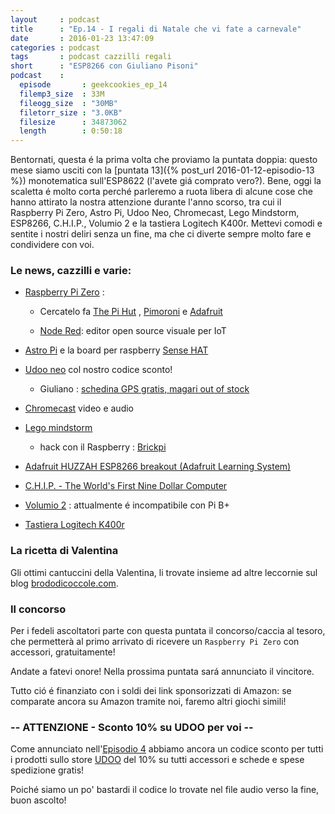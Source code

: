 ```yaml
---
layout     : podcast
title      : "Ep.14 - I regali di Natale che vi fate a carnevale" 
date       : 2016-01-23 13:47:09
categories : podcast
tags       : podcast cazzilli regali 
short      : "ESP8266 con Giuliano Pisoni"
podcast    :
  episode       : geekcookies_ep_14
  filemp3_size  : 33M
  fileogg_size  : "30MB"
  filetorr_size : "3.0KB"
  filesize      : 34873062
  length        : 0:50:18
---
```


Bentornati, questa é la prima volta che proviamo la puntata doppia: questo mese siamo usciti con la [puntata 13]({% post_url 2016-01-12-episodio-13 %}) monotematica sull'ESP8622  (l'avete giá comprato vero?).
Bene, oggi la scaletta é molto corta perché parleremo a ruota libera di alcune cose che hanno attirato la nostra attenzione durante l'anno scorso, tra cui il Raspberry Pi Zero, Astro Pi, Udoo Neo, Chromecast, Lego Mindstorm, ESP8266, C.H.I.P., Volumio 2 e la tastiera Logitech K400r.
Mettevi comodi e sentite i nostri deliri senza un fine, ma che ci diverte sempre molto fare e condividere con voi.

<!-- more -->

### Le news, cazzilli e varie:

* [Raspberry Pi Zero](https://www.raspberrypi.org/blog/raspberry-pi-zero/) :

    * Cercatelo fa [The Pi Hut](http://thepihut.com/products/raspberry-pi-zero) , [Pimoroni](http://pimoroni.com/zero) e [Adafruit](http://www.adafruit.com/pizero)

    * [Node Red](https://learn.adafruit.com/raspberry-pi-hosting-node-red/what-is-node-red): editor open source visuale per IoT

* [Astro Pi](https://astro-pi.org/competition/winners/) e la board per raspberry [Sense HAT](https://www.raspberrypi.org/products/sense-hat/)

* [Udoo neo](http://www.udoo.org/udoo-neo/) col nostro codice sconto!

    * Giuliano : [schedina GPS gratis, magari out of stock](http://tech.scargill.net/free-gps-for-you/)

* [Chromecast](https://www.google.com/chromecast) video e audio

* [Lego mindstorm](http://mindstorms.lego.com/)

    * hack con il Raspberry : [Brickpi](https://learn.sparkfun.com/tutorials/getting-started-with-the-brickpi)

* [Adafruit HUZZAH ESP8266 breakout (Adafruit Learning System)](https://learn.adafruit.com/adafruit-huzzah-esp8266-breakout/overview)

* [C.H.I.P. - The World's First Nine Dollar Computer](http://getchip.com/)

* [Volumio 2](https://volumio.org/introducing-volumio-2/) : attualmente é incompatibile con Pi B+

* [Tastiera Logitech K400r](http://www.logitech.com/en-us/product/wireless-touch-keyboard-k400r)

### La ricetta di Valentina

Gli ottimi cantuccini della Valentina, li trovate insieme ad altre leccornie sul blog [brododicoccole.com](http://www.brododicoccole.com/).


### Il concorso

Per i fedeli ascoltatori parte con questa puntata il concorso/caccia al tesoro, che permetterà al primo arrivato di ricevere un `Raspberry Pi Zero` con accessori, gratuitamente!

Andate a fatevi onore! Nella prossima puntata sará annunciato il vincitore. 

Tutto ció é finanziato con i soldi dei link sponsorizzati di Amazon: se comparate ancora su Amazon tramite noi, faremo altri giochi simili! 

### -- ATTENZIONE - Sconto 10% su UDOO per voi --

Come annunciato nell'[Episodio 4](http://geekcookies.github.io/podcast/2015/02/09/episodio-4/) abbiamo ancora un codice sconto per tutti i prodotti sullo store [UDOO](http://shop.udoo.org/) del 10% su tutti accessori e schede e spese spedizione gratis!

Poiché siamo un po' bastardi il codice lo trovate nel file audio verso la fine, buon ascolto!




